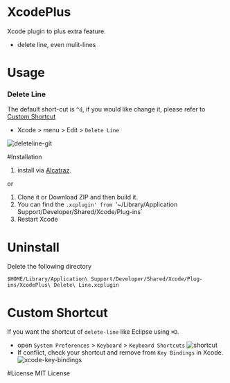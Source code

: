 XcodePlus
=========

Xcode plugin to plus extra feature.

- delete line, even mulit-lines

# Usage
### Delete Line

The default short-cut is `^d`, if you would like change it, please refer to [Custom Shortcut](#custom-shortcut)

- Xcode > menu > Edit > `Delete Line`

![deleteline-git]
	
#Installation

1. install via [Alcatraz][alcatraz].

or

1. Clone it or Download ZIP and then build it.
2. You can find the `.xcplugin' from `'~/Library/Application Support/Developer/Shared/Xcode/Plug-ins`
3. Restart Xcode

# Uninstall

Delete the following directory

```
$HOME/Library/Application\ Support/Developer/Shared/Xcode/Plug-ins/XcodePlus\ Delete\ Line.xcplugin
```
	
# Custom Shortcut

If you want the shortcut of `delete-line` like Eclipse using `⌘D`.

- open `System Preferences` > `Keyboard` > `Keyboard Shortcuts` 
![shortcut]
- If conflict, check your shortcut and remove from `Key Bindings` in Xcode.
![xcode-key-bindings]

#License
MIT License



[alcatraz]: http://mneorr.github.io/Alcatraz/ "Alcatraz"
[deleteline-git]: https://raw.github.com/payliu/XcodePlus/master/screenshot/deleteline.gif
[shortcut]: https://raw.github.com/payliu/XcodePlus/master/screenshot/custom-shortcut.png
[xcode-key-bindings]: https://raw.github.com/payliu/XcodePlus/master/screenshot/xcode-key-bindings.png